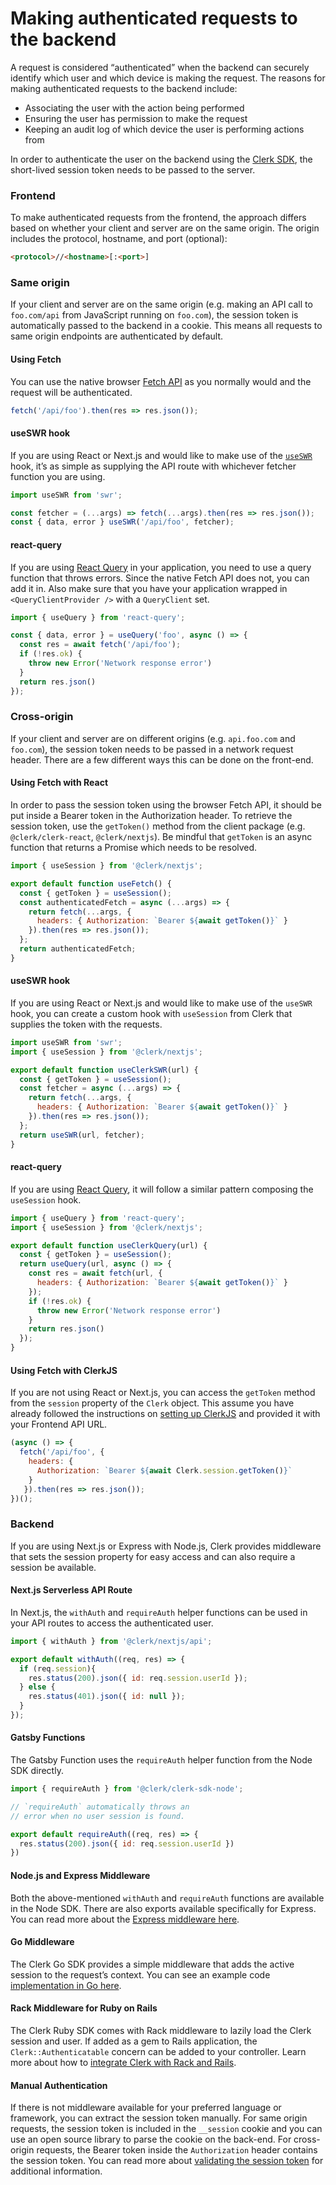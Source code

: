 # Making authenticated requests to the backend

A request is considered “authenticated” when the backend can securely identify which user and which device is making the request. The reasons for making authenticated requests to the backend include:

* Associating the user with the action being performed
* Ensuring the user has permission to make the request
* Keeping an audit log of which device the user is performing actions from

In order to authenticate the user on the backend using the [Clerk SDK](../reference/backend-api-reference/sdks/), the short-lived session token needs to be passed to the server.

### Frontend

To make authenticated requests from the frontend, the approach differs based on whether your client and server are on the same origin. The origin includes the protocol, hostname, and port (optional):

```html
<protocol>//<hostname>[:<port>]
```

### Same origin

If your client and server are on the same origin (e.g. making an API call to `foo.com/api` from JavaScript running on `foo.com`), the session token is automatically passed to the backend in a cookie. This means all requests to same origin endpoints are authenticated by default.

#### Using Fetch

You can use the native browser [Fetch API](https://developer.mozilla.org/en-US/docs/Web/API/Fetch\_API) as you normally would and the request will be authenticated.

```jsx
fetch('/api/foo').then(res => res.json());
```

#### useSWR hook

If you are using React or Next.js and would like to make use of the [`useSWR`](https://swr.vercel.app) hook, it’s as simple as supplying the API route with whichever fetcher function you are using.

```jsx
import useSWR from 'swr';

const fetcher = (...args) => fetch(...args).then(res => res.json());
const { data, error } useSWR('/api/foo', fetcher);
```

#### react-query

If you are using [React Query](https://react-query.tanstack.com) in your application, you need to use a query function that throws errors. Since the native Fetch API does not, you can add it in. Also make sure that you have your application wrapped in `<QueryClientProvider />` with a `QueryClient` set.

```jsx
import { useQuery } from 'react-query';

const { data, error } = useQuery('foo', async () => {
  const res = await fetch('/api/foo');
  if (!res.ok) {
    throw new Error('Network response error')
  }
  return res.json()
});
```

### Cross-origin

If your client and server are on different origins (e.g. `api.foo.com` and `foo.com`), the session token needs to be passed in a network request header. There are a few different ways this can be done on the front-end.

#### Using Fetch with React

In order to pass the session token using the browser Fetch API, it should be put inside a Bearer token in the Authorization header. To retrieve the session token, use the `getToken()` method from the client package (e.g. `@clerk/clerk-react`, `@clerk/nextjs`). Be mindful that `getToken` is an async function that returns a Promise which needs to be resolved.

```javascript
import { useSession } from '@clerk/nextjs';

export default function useFetch() {
  const { getToken } = useSession();
  const authenticatedFetch = async (...args) => {
    return fetch(...args, {
      headers: { Authorization: `Bearer ${await getToken()}` }
    }).then(res => res.json());
  };
  return authenticatedFetch;
}
```

#### useSWR hook

If you are using React or Next.js and would like to make use of the `useSWR` hook, you can create a custom hook with `useSession` from Clerk that supplies the token with the requests.

```jsx
import useSWR from 'swr';
import { useSession } from '@clerk/nextjs';

export default function useClerkSWR(url) {
  const { getToken } = useSession();
  const fetcher = async (...args) => {
    return fetch(...args, {
      headers: { Authorization: `Bearer ${await getToken()}` }
    }).then(res => res.json());
  };
  return useSWR(url, fetcher);
}
```

#### react-query

If you are using [React Query](https://react-query.tanstack.com), it will follow a similar pattern composing the `useSession` hook.

```jsx
import { useQuery } from 'react-query';
import { useSession } from '@clerk/nextjs';

export default function useClerkQuery(url) {
  const { getToken } = useSession();
  return useQuery(url, async () => {
    const res = await fetch(url, {
      headers: { Authorization: `Bearer ${await getToken()}` }
    });
    if (!res.ok) {
      throw new Error('Network response error')
    }
    return res.json()
  });
}
```

#### Using Fetch with ClerkJS

If you are not using React or Next.js, you can access the `getToken` method from the `session` property of the `Clerk` object. This assume you have already followed the instructions on [setting up ClerkJS](../reference/clerkjs/installation.md) and provided it with your Frontend API URL.

```jsx
(async () => {
  fetch('/api/foo', { 
    headers: { 
      Authorization: `Bearer ${await Clerk.session.getToken()}` 
    } 
   }).then(res => res.json());
})();
```

### Backend

If you are using Next.js or Express with Node.js, Clerk provides middleware that sets the session property for easy access and can also require a session be available.

#### Next.js Serverless API Route

In Next.js, the `withAuth` and `requireAuth` helper functions can be used in your API routes to access the authenticated user.

```jsx
import { withAuth } from '@clerk/nextjs/api';

export default withAuth((req, res) => {
  if (req.session){
    res.status(200).json({ id: req.session.userId });
  } else {
    res.status(401).json({ id: null });
  } 
});
```

#### Gatsby Functions

The Gatsby Function uses the `requireAuth` helper function from the Node SDK directly.

```jsx
import { requireAuth } from '@clerk/clerk-sdk-node';

// `requireAuth` automatically throws an
// error when no user session is found.

export default requireAuth((req, res) => {
  res.status(200).json({ id: req.session.userId })
})
```

#### Node.js and Express Middleware

Both the above-mentioned `withAuth` and `requireAuth` functions are available in the Node SDK. There are also exports available specifically for Express. You can read more about the [Express middleware here](../reference/backend-api-reference/sdks/node/getting-started.md#express-middleware).

#### Go Middleware

The Clerk Go SDK provides a simple middleware that adds the active session to the request’s context. You can see an example code [implementation in Go here](../reference/backend-api-reference/sdks/golang/verifying-a-session.md).

#### Rack Middleware for Ruby on Rails

The Clerk Ruby SDK comes with Rack middleware to lazily load the Clerk session and user. If added as a gem to Rails application, the `Clerk::Authenticatable` concern can be added to your controller. Learn more about how to [integrate Clerk with Rack and Rails](../reference/backend-api-reference/sdks/ruby/rack-rails-integration.md).

#### Manual Authentication

If there is not middleware available for your preferred language or framework, you can extract the session token manually. For same origin requests, the session token is included in the `__session` cookie and you can use an open source library to parse the cookie on the back-end. For cross-origin requests, the Bearer token inside the `Authorization` header contains the session token. You can read more about [validating the session token](validating-session-tokens.md) for additional information.
